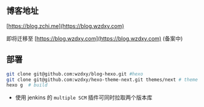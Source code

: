 ## 博客地址

[https://blog.zchi.me](https://blog.wzdxy.com) 

即将迁移至
[https://blog.wzdxy.com](https://blog.wzdxy.com) (备案中)

## 部署
```bash
git clone git@github.com:wzdxy/blog-hexo.git #hexo
git clone git@github.com:wzdxy/hexo-theme-next.git themes/next # theme
hexo g  # build
```
- 使用 jenkins 的 `multiple SCM` 插件可同时拉取两个版本库
